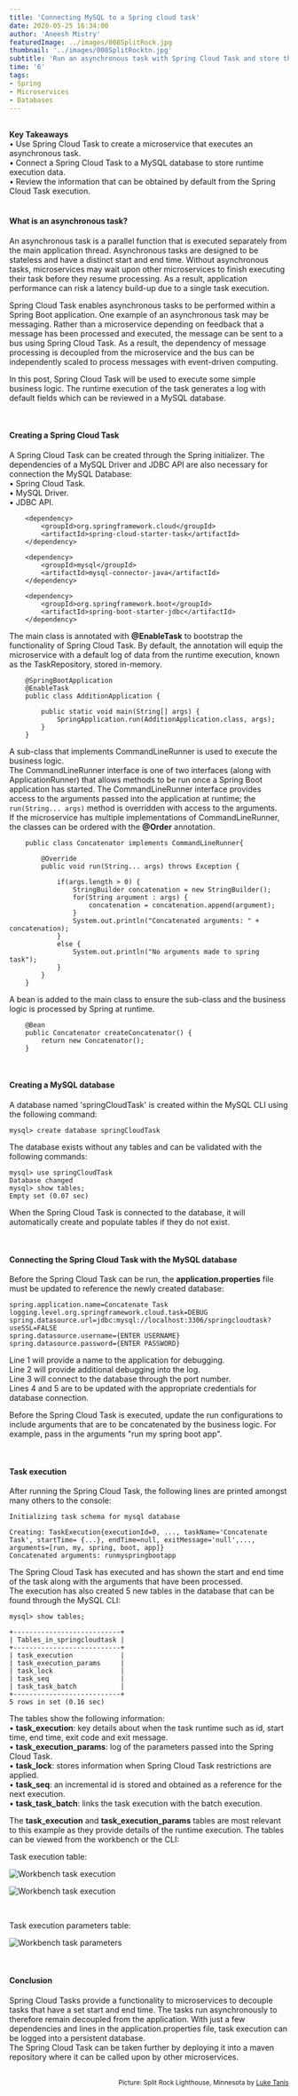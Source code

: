 ```yaml
---
title: 'Connecting MySQL to a Spring cloud task'
date: 2020-05-25 16:34:00
author: 'Aneesh Mistry'
featuredImage: ../images/008SplitRock.jpg
thumbnail: '../images/008SplitRocktn.jpg'
subtitle: 'Run an asynchronous task with Spring Cloud Task and store the values from the output into a MySQL database.'
time: '6'
tags:
- Spring
- Microservices
- Databases
---
```


<br>
<strong>Key Takeaways</strong><br>
&#8226; Use Spring Cloud Task to create a microservice that executes an asynchronous task.<br>
&#8226; Connect a Spring Cloud Task to a MySQL database to store runtime execution data.<br>
&#8226; Review the information that can be obtained by default from the Spring Cloud Task execution.<br>

<br>
<h4>What is an asynchronous task?</h4>
<p>
An asynchronous task is a parallel function that is executed separately from the main application thread. Asynchronous tasks are designed to be stateless and have a distinct start and end time. Without asynchronous tasks, microservices may wait upon other microservices to finish executing their task before they resume processing. As a result, application performance can risk a latency build-up due to a single task execution.

Spring Cloud Task enables asynchronous tasks to be performed within a Spring Boot application. 
One example of an asynchronous task may be messaging. Rather than a microservice depending on feedback that a message has been processed and executed, the message can be sent to a bus using Spring Cloud Task. As a result, the dependency of message processing is decoupled from the microservice and the bus can be independently scaled to process messages with event-driven computing.

In this post, Spring Cloud Task will be used to execute some simple business logic. The runtime execution of the task generates a log with default fields which can be reviewed in a MySQL database.
</p>
<br>
<h4>Creating a Spring Cloud Task</h4>
<p>
A Spring Cloud Task can be created through the Spring initializer. The dependencies of a MySQL Driver and JDBC API are also necessary for connection the MySQL Database:<br>
    &#8226; Spring Cloud Task.<br>
    &#8226; MySQL Driver.<br>
    &#8226; JDBC API.<br>
</p>

    
```
	<dependency>
        <groupId>org.springframework.cloud</groupId>
        <artifactId>spring-cloud-starter-task</artifactId>
    </dependency>

    <dependency>
        <groupId>mysql</groupId>
        <artifactId>mysql-connector-java</artifactId>
    </dependency>
			
    <dependency>
        <groupId>org.springframework.boot</groupId>
        <artifactId>spring-boot-starter-jdbc</artifactId>
    </dependency>
```

<p>
The main class is annotated with <strong>@EnableTask</strong> to bootstrap the functionality of Spring Cloud Task. By default, the annotation will equip the microservice with a default log of data from the runtime execution, known as the TaskRepository, stored in-memory.
</p>


```java{numberLines:true}
    @SpringBootApplication
    @EnableTask
    public class AdditionApplication {

        public static void main(String[] args) {
            SpringApplication.run(AdditionApplication.class, args);
        }
    }

```
<p>
A sub-class that implements CommandLineRunner is used to execute the business logic.<br> 
The CommandLineRunner interface is one of two interfaces (along with ApplicationRunner) that allows methods to be run once a Spring Boot application has started. The CommandLineRunner interface provides access to the arguments passed into the application at runtime; the <code class="language-java">run(String... args)</code> method is overridden with access to the arguments.<br>
If the microservice has multiple implementations of CommandLineRunner, the classes can be ordered with the <strong>@Order</strong> annotation. 
</p>

```java{numberLines: true}
	public class Concatenator implements CommandLineRunner{

		@Override
		public void run(String... args) throws Exception {

			if(args.length > 0) {
				StringBuilder concatenation = new StringBuilder();
				for(String argument : args) {
					concatenation = concatenation.append(argument);
				}
				System.out.println("Concatenated arguments: " + concatenation);
			}
			else {
				System.out.println("No arguments made to spring task");
			}	
		}		
	}
```
<p>
A bean is added to the main class to ensure the sub-class and the business logic is processed by Spring at runtime.
</p>

```java{numberLines:true}
    @Bean
	public Concatenator createConcatenator() {
		return new Concatenator();
	}

```

<br>
<h4>Creating a MySQL database</h4>
<p>
A database named 'springCloudTask' is created within the MySQL CLI using the following command:
</p>

```
mysql> create database springCloudTask
```
<p>The database exists without any tables and can be validated with the following commands:</p>

```
mysql> use springCloudTask
Database changed
mysql> show tables;
Empty set (0.07 sec)
```
<p>
When the Spring Cloud Task is connected to the database, it will automatically create and populate tables if they do not exist.
</p>
<br>
<h4>Connecting the Spring Cloud Task with the MySQL database</h4>
<p>
Before the Spring Cloud Task can be run, the <strong>application.properties</strong> file must be updated to reference the newly created database:<br>
</p>

```{numberLines:true}
spring.application.name=Concatenate Task
logging.level.org.springframework.cloud.task=DEBUG
spring.datasource.url=jdbc:mysql://localhost:3306/springcloudtask?useSSL=FALSE
spring.datasource.username={ENTER USERNAME}
spring.datasource.password={ENTER PASSWORD}

```
<p>
Line 1 will provide a name to the application for debugging.<br>
Line 2 will provide additional debugging into the log.<br>
Line 3 will connect to the database through the port number.<br>
Lines 4 and 5 are to be updated with the appropriate credentials for database connection.
</p>
<p>
Before the Spring Cloud Task is executed, update the run configurations to include arguments that are to be concatenated by the business logic. For example, pass in the arguments "run my spring boot app".
</p>
<br>
<h4>Task execution</h4>
<p>
After running the Spring Cloud Task, the following lines are printed amongst many others to the console:<br>
</p>

```
Initializing task schema for mysql database
```
```
Creating: TaskExecution{executionId=0, ..., taskName='Concatenate Task', startTime= {...}, endTime=null, exitMessage='null',..., arguments=[run, my, spring, boot, app]}
Concatenated arguments: runmyspringbootapp
```
<p>
The Spring Cloud Task has executed and has shown the start and end time of the task along with the arguments that have been processed.<br>
The execution has also created 5 new tables in the database that can be found through the MySQL CLI:</p>

```
mysql> show tables;

+---------------------------+
| Tables_in_springcloudtask |
+---------------------------+
| task_execution            |
| task_execution_params     |
| task_lock                 |
| task_seq                  |
| task_task_batch           |
+---------------------------+
5 rows in set (0.16 sec)

```
<p>
The tables show the following information:<br>
&#8226; <strong>task_execution</strong>: key details about when the task runtime such as id, start time, end time, exit code and exit message.<br>
&#8226; <strong>task_execution_params</strong>: log of the parameters passed into the Spring Cloud Task.<br>
&#8226; <strong>task_lock</strong>: stores information when Spring Cloud Task restrictions are applied.<br>
&#8226; <strong>task_seq</strong>: an incremental id is stored and obtained as a reference for the next execution.<br>
&#8226; <strong>task_task_batch</strong>: links the task execution with the batch execution.<br>
</p>
<p>
The <strong>task_execution</strong> and <strong>task_execution_params</strong> tables are most relevant to this example as they provide details of the runtime execution. The tables can be viewed from the workbench or the CLI:
</p>
<p>
Task execution table:

![Workbench task execution](../../src/images/008TaskExecution.png)

![Workbench task execution](../../src/images/008TaskExecution2.png)


</p>
<br>

<p>
Task execution parameters table:

![Workbench task parameters](../../src/images/008TaskParams.png)

</p>
<br>
<h4>Conclusion</h4>
<p>
Spring Cloud Tasks provide a functionality to microservices to decouple tasks that have a set start and end time. The tasks run asynchronously to therefore remain decoupled from the application. With just a few dependencies and lines in the application.properties file, task execution can be logged into a persistent database.<br>
The Spring Cloud Task can be taken further by deploying it into a maven repository where it can be called upon by other microservices.
</p>

<br>
<small style="float: right;" >Picture: Split Rock Lighthouse, Minnesota by <a target="_blank" href="https://unsplash.com/@saluken">Luke Tanis</small></a><br>